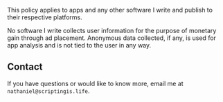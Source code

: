 This policy applies to apps and any other software I write and publish to their respective platforms.

No software I write collects user information for the purpose of monetary gain through ad placement. Anonymous data collected, if any, is used for app analysis and is not tied to the user in any way.

## Contact

If you have questions or would like to know more, email me at `nathaniel@scriptingis.life`.
